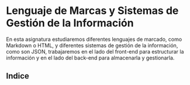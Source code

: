 # Lenguaje de Marcas y Sistemas de Gestión de la Información

En esta asignatura estudiaremos diferentes lenguajes de marcado, como Markdown o HTML, y diferentes sistemas de gestión de la información, como son JSON, trabajaremos en el lado del front-end para estructurar la información y en el lado del back-end para almacenarla y gestionarla.

## Indice